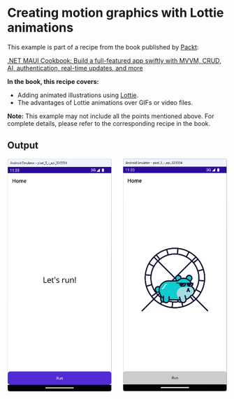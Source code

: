 # Creating motion graphics with Lottie animations
This example is part of a recipe from the book published by [Packt](https://www.packtpub.com/en-us?utm_source=github):

[.NET MAUI Cookbook: Build a full-featured app swiftly with MVVM, CRUD, AI, authentication, real-time updates, and more](https://www.amazon.com/NET-MAUI-Cookbook-full-featured-authentication-ebook/dp/B0DHV34WQ5)

**In the book, this recipe covers:**
* Adding animated illustrations using [Lottie](https://lottiefiles.com/).
* The advantages of Lottie animations over GIFs or video files.

**Note:** This example may not include all the points mentioned above. For complete details, please refer to the corresponding recipe in the book.
## Output
![Lottie Animation](/Images/Lottie%20Animation.png)
